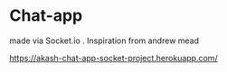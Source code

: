 # Chat-app

made via Socket.io
.
Inspiration from andrew mead

https://akash-chat-app-socket-project.herokuapp.com/
